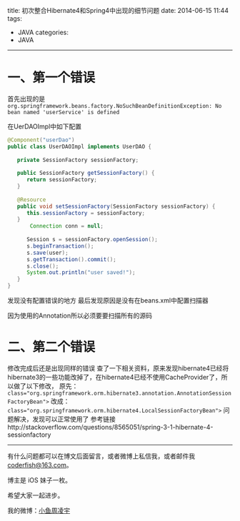 title: 初次整合Hibernate4和Spring4中出现的细节问题
date: 2014-06-15 11:44
tags:
  - JAVA
categories:
  - JAVA
---

# 一、第一个错误
首先出现的是
`org.springframework.beans.factory.NoSuchBeanDefinitionException: No bean named 'userService' is defined`


在UerDAOImpl中如下配置

```java
@Component("userDao")
public class UserDAOImpl implements UserDAO {
 
   private SessionFactory sessionFactory;
 
   public SessionFactory getSessionFactory() {
      return sessionFactory;
   }
 
   @Resource
   public void setSessionFactory(SessionFactory sessionFactory) {
      this.sessionFactory = sessionFactory;
   }
       Connection conn = null;
 
      Session s = sessionFactory.openSession();
      s.beginTransaction();
      s.save(user);
      s.getTransaction().commit();
      s.close();
      System.out.println("user saved!");
   }
}
```

发现没有配置错误的地方
最后发现原因是没有在beans.xml中配置扫描器
 
因为使用的Annotation所以必须要要扫描所有的源码

<!--more-->

# 二、第二个错误
修改完成后还是出现同样的错误
查了一下相关资料，原来发现hibernate4已经将hibernate3的一些功能改掉了，在hibernate4已经不使用CacheProvider了，所以做了以下修改，
原先：
 `class="org.springframework.orm.hibernate3.annotation.AnnotationSessionFactoryBean">`
改成：
  `class="org.springframework.orm.hibernate4.LocalSessionFactoryBean">`
问题解决，发现可以正常使用了
参考链接http://stackoverflow.com/questions/8565051/spring-3-1-hibernate-4-sessionfactory

----

有什么问题都可以在博文后面留言，或者微博上私信我，或者邮件我 <coderfish@163.com>。

博主是 iOS 妹子一枚。

希望大家一起进步。

我的微博：[小鱼周凌宇](http://weibo.com/coderfish/)



